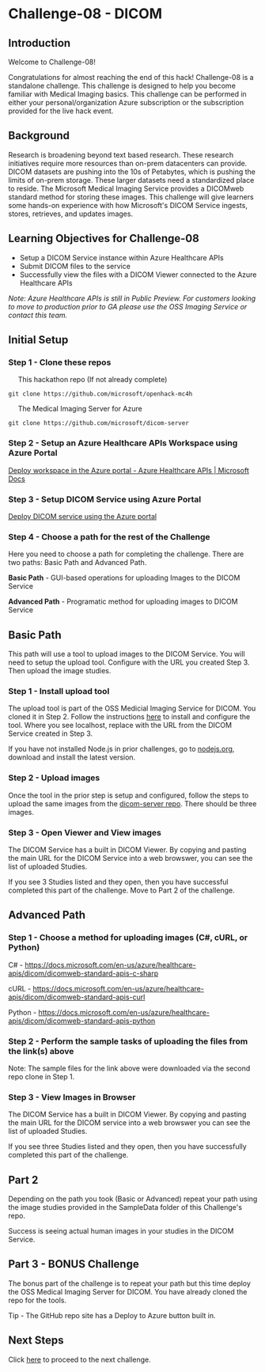 # Challenge-08 - DICOM

## Introduction

Welcome to Challenge-08!

Congratulations for almost reaching the end of this hack! Challenge-08 is a standalone challenge. This challenge is designed to help you become familiar with Medical Imaging basics. This challenge can be performed in either your personal/organization Azure subscription or the subscription provided for the live hack event.

## Background

Research is broadening beyond text based research. These research initiatives require more resources than on-prem datacenters can provide. DICOM datasets are pushing into the 10s of Petabytes, which is pushing the limits of on-prem storage. These larger datasets need a standardized place to reside. The Microsoft Medical Imaging Service provides a DICOMweb standard method for storing these images. This challenge will give learners some hands-on experience with how Microsoft's DICOM Service ingests, stores, retrieves, and updates images.

## Learning Objectives for Challenge-08

- Setup a DICOM Service instance within Azure Healthcare APIs
- Submit DICOM files to the service
- Successfully view the files with a DICOM Viewer connected to the Azure Healthcare APIs

*Note: Azure Healthcare APIs is still in Public Preview. For customers looking to move to production prior to GA please use the OSS Imaging Service or contact this team.*

## Initial Setup

### Step 1 - Clone these repos

&nbsp;&nbsp;&nbsp;&nbsp; This hackathon repo (If not already complete)

```azurecli
git clone https://github.com/microsoft/openhack-mc4h
```

&nbsp;&nbsp;&nbsp;&nbsp; The Medical Imaging Server for Azure

```azurecli
git clone https://github.com/microsoft/dicom-server
```


### Step 2 - Setup an Azure Healthcare APIs Workspace using Azure Portal
 
 [Deploy workspace in the Azure portal - Azure Healthcare APIs | Microsoft Docs](https://docs.microsoft.com/en-us/azure/healthcare-apis/healthcare-apis-quickstart)


### Step 3 - Setup DICOM Service using Azure Portal

[Deploy DICOM service using the Azure portal](https://docs.microsoft.com/en-us/azure/healthcare-apis/dicom/deploy-dicom-services-in-azure)

### Step 4 - Choose a path for the rest of the Challenge

Here you need to choose a path for completing the challenge. There are two paths:
Basic Path and Advanced Path.

**Basic Path** - GUI-based operations for uploading Images to the DICOM Service

**Advanced Path** - Programatic method for uploading images to DICOM Service

## Basic Path

This path will use a tool to upload images to the DICOM Service. You will need to setup the upload tool. Configure with the URL you created Step 3. Then upload the image studies.

### Step 1 - Install upload tool

The upload tool is part of the OSS Medicial Imaging Service for DICOM. You cloned it in Step 2. Follow the instructions [here](https://github.com/microsoft/dicom-server/tree/main/tools/dicom-web-electron) to install and configure the tool. Where you see localhost, replace with the URL from the DICOM Service created in Step 3.

If you have not installed Node.js in prior challenges, go to [nodejs.org](https://nodejs.org/), download and install the latest version.

### Step 2 - Upload images

Once the tool in the prior step is setup and configured, follow the steps to upload the same images from the [dicom-server repo](https://github.com/microsoft/dicom-server/tree/main/docs/dcms). There should be three images.

### Step 3 - Open Viewer and View images

The DICOM Service has a built in DICOM Viewer. By copying and pasting the main URL for the DICOM Service into a web browswer, you can see the list of uploaded Studies.

If you see 3 Studies listed and they open, then you have successful completed this part of the challenge. Move to Part 2 of the challenge.

## Advanced Path

### Step 1 - Choose a method for uploading images (C#, cURL, or Python)

C# - https://docs.microsoft.com/en-us/azure/healthcare-apis/dicom/dicomweb-standard-apis-c-sharp

cURL - https://docs.microsoft.com/en-us/azure/healthcare-apis/dicom/dicomweb-standard-apis-curl

Python - https://docs.microsoft.com/en-us/azure/healthcare-apis/dicom/dicomweb-standard-apis-python

### Step 2 - Perform the sample tasks of uploading the files from the link(s) above

Note: The sample files for the link above were downloaded via the second repo clone in Step 1. 

### Step 3 - View Images in Browser

The DICOM Service has a built in DICOM Viewer. By copying and pasting the main URL for the DICOM service into a web browswer you can see the list of uploaded Studies.

If you see three Studies listed and they open, then you have successfully completed this part of the challenge.

## Part 2

Depending on the path you took (Basic or Advanced) repeat your path using the image studies provided in the SampleData folder of this Challenge's repo.

Success is seeing actual human images in your studies in the DICOM Service.

## Part 3 - BONUS Challenge

The bonus part of the challenge is to repeat your path but this time deploy the OSS Medical Imaging Server for DICOM. You have already cloned the repo for the tools.

Tip - The GitHub repo site has a Deploy to Azure button built in.

## Next Steps

Click [here](../Challenge-09/ReadMe.md) to proceed to the next challenge.